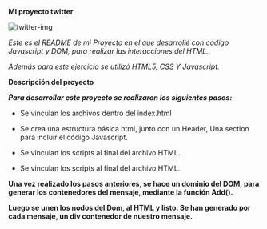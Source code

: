 **Mi proyecto twitter**

![twitter-img](https://user-images.githubusercontent.com/32277143/38052887-e9e0ed14-32a8-11e8-9e6e-b5d60a148da3.PNG)


*Este es el README de mi Proyecto en el que desarrollé con código Javascript y DOM, para realizar*
*las interacciones del HTML.*

*Además para este ejercicio se utilizó HTML5, CSS Y Javascript.*

**Descripción del proyecto**

***Para desarrollar este proyecto se realizaron los siguientes pasos:***
+ Se vinculan los archivos dentro del index.html
+ Se crea una estructura básica html, junto con un Header, Una section para incluir el código 
Javascript.

+ Se vinculan los scripts  al final del archivo HTML.
+ Se vinculan los scripts al final del archivo HTML.


**Una vez realizado los pasos anteriores, se hace un dominio del DOM, para generar los contenedores 
del mensaje, mediante la función Add().**

**Luego se unen los nodos del Dom, al HTML y listo. Se han generado por cada mensaje, un div contenedor de nuestro mensaje.**